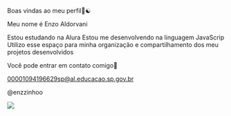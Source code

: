 Boas vindas ao meu perfil💜☯

Meu nome é Enzo Aldorvani

Estou estudando na Alura
Estou me desenvolvendo na linguagem JavaScrip
Utilizo esse espaço para minha organização e compartilhamento dos meu projetos desenvolvidos

Você pode entrar em contato comigo🔮

00001094196629sp@al.educacao.sp.gov.br

@enzzinhoo

![](https://i.giphy.com/media/v1.Y2lkPTc5MGI3NjExdm9rN3E3NzFrYjB4ZDI1enNsZG41cjlxeXZsOHdyYjZzbGxhNTNrdCZlcD12MV9pbnRlcm5hbF9naWZfYnlfaWQmY3Q9Zw/dth7dInowsWxW/giphy.gif)

